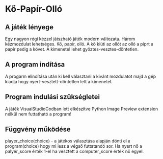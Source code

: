 # Kő-Papír-Olló

## A játék lényege

Egy nagyon régi kézzel játszható játék modern változata. Három kézmozdulat lehetséges. Kő, papír, olló. A kő kiüti az ollót az olló a píprt a papír pedig a követ.
A kimenetel lehet gyöztes-vesztes-döntetlen.


## A program indítása

A progarm elindítása után ki kell választani a kivánt mozdulatot majd a gép kiadja hogy nyert-vesztett-döntetlen lett a kimenetel.

## Program indulási szükségletei
A játék VisualStudioCodban lett elkészítve Python Image Preview extension nélkül nem futtatható a program!

## Függvény működése
player_choice(choice) - a játékos választása alapján dönti el a program(choice) hogy mi lesz a végső futtatandó sor. 
Ha nyert nő a palyer_score érték 1-el ha vesztett a computer_score érték nő egyel.
